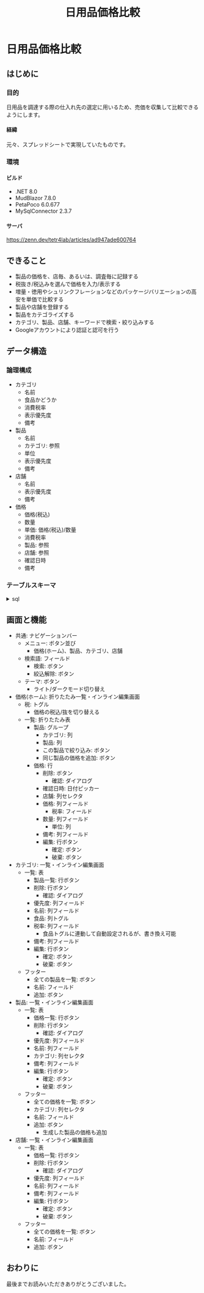 ﻿---
title: 日用品価格比較
tags: Blazor ASP.NET MudBlazor PetaPoco MySQL MariaDB
---
# 日用品価格比較
## はじめに
### 目的
日用品を調達する際の仕入れ先の選定に用いるため、売価を収集して比較できるようにします。

#### 経緯
元々、スプレッドシートで実現していたものです。

### 環境
#### ビルド
- .NET 8.0
- MudBlazor 7.8.0
- PetaPoco 6.0.677
- MySqlConnector 2.3.7

#### サーバ

https://zenn.dev/tetr4lab/articles/ad947ade600764

## できること
- 製品の価格を、店毎、あるいは、調査毎に記録する
- 税抜き/税込みを選んで価格を入力/表示する
- 増量・徳用やシュリンクフレーションなどのパッケージバリエーションの高安を単価で比較する
- 製品や店舗を登録する
- 製品をカテゴライズする
- カテゴリ、製品、店舗、キーワードで検索・絞り込みする
- Googleアカウントにより認証と認可を行う

## データ構造
### 論理構成
- カテゴリ
  - 名前
  - 食品かどうか
  - 消費税率
  - 表示優先度
  - 備考
- 製品
  - 名前
  - カテゴリ: 参照
  - 単位
  - 表示優先度
  - 備考
- 店舗
  - 名前
  - 表示優先度
  - 備考
- 価格
  - 価格(税込)
  - 数量
  - 単価: 価格(税込)/数量
  - 消費税率
  - 製品: 参照
  - 店舗: 参照
  - 確認日時
  - 備考

### テーブルスキーマ

<details><summary>sql</summary>

```sql:MariaDB
DROP TABLE IF EXISTS `categories`;
CREATE TABLE `categories` (
  `id` bigint(20) NOT NULL AUTO_INCREMENT,
  `version` int(11) NOT NULL DEFAULT 0,
  `created` datetime NOT NULL DEFAULT current_timestamp(),
  `modified` datetime NOT NULL DEFAULT current_timestamp() ON UPDATE current_timestamp(),
  `name` varchar(255) NOT NULL,
  `is_food` bit(1) NOT NULL DEFAULT b'0',
  `tax_rate` float NOT NULL,
  `remarks` varchar(255) DEFAULT NULL,
  `priority` int(11) DEFAULT NULL,
  PRIMARY KEY (`id`),
  UNIQUE KEY `name` (`name`)
) ENGINE=InnoDB DEFAULT CHARSET=utf8mb4 COLLATE=utf8mb4_bin COMMENT='カテゴリ';
DELIMITER ;;
CREATE TRIGGER `version_check_before_update_on_categories` BEFORE UPDATE ON `categories` FOR EACH ROW begin
    if new.version <= old.version then
        signal SQLSTATE '45000'
        set MESSAGE_TEXT = 'Version mismatch detected.';
    end if;
END ;;
DELIMITER ;
DROP TABLE IF EXISTS `prices`;
CREATE TABLE `prices` (
  `id` bigint(20) NOT NULL AUTO_INCREMENT,
  `version` int(11) NOT NULL DEFAULT 0,
  `created` datetime NOT NULL DEFAULT current_timestamp(),
  `modified` datetime NOT NULL DEFAULT current_timestamp() ON UPDATE current_timestamp(),
  `price` float DEFAULT NULL COMMENT '価格(税込)',
  `quantity` float DEFAULT NULL COMMENT '数量',
  `tax_rate` float NOT NULL COMMENT '税率',
  `product_id` bigint(20) NOT NULL,
  `store_id` bigint(20) NOT NULL,
  `confirmed` datetime DEFAULT NULL COMMENT '確認日時',
  `remarks` varchar(255) DEFAULT NULL,
  PRIMARY KEY (`id`),
  KEY `fk_product_id_products_id` (`product_id`),
  KEY `fk_store_id_stores_id` (`store_id`),
  CONSTRAINT `fk_product_id_products_id` FOREIGN KEY (`product_id`) REFERENCES `products` (`id`),
  CONSTRAINT `fk_store_id_stores_id` FOREIGN KEY (`store_id`) REFERENCES `stores` (`id`)
) ENGINE=InnoDB DEFAULT CHARSET=utf8mb4 COLLATE=utf8mb4_bin COMMENT='価格';
DELIMITER ;;
CREATE TRIGGER `version_check_before_update_on_prices` BEFORE UPDATE ON `prices` FOR EACH ROW begin
    if new.version <= old.version then
        signal SQLSTATE '45000'
        set MESSAGE_TEXT = 'Version mismatch detected.';
    end if;
END ;;
DELIMITER ;
DROP TABLE IF EXISTS `products`;
CREATE TABLE `products` (
  `id` bigint(20) NOT NULL AUTO_INCREMENT,
  `version` int(11) NOT NULL DEFAULT 0,
  `created` datetime NOT NULL DEFAULT current_timestamp(),
  `modified` datetime NOT NULL DEFAULT current_timestamp() ON UPDATE current_timestamp(),
  `name` varchar(255) NOT NULL,
  `category_id` bigint(20) NOT NULL,
  `unit` varchar(50) DEFAULT NULL,
  `remarks` varchar(255) DEFAULT NULL,
  `priority` int(11) DEFAULT NULL,
  PRIMARY KEY (`id`),
  UNIQUE KEY `name` (`name`),
  KEY `category_id` (`category_id`),
  CONSTRAINT `fk_category_id_categories_id` FOREIGN KEY (`category_id`) REFERENCES `categories` (`id`)
) ENGINE=InnoDB DEFAULT CHARSET=utf8mb4 COLLATE=utf8mb4_bin COMMENT='製品';
DELIMITER ;;
CREATE TRIGGER `version_check_before_update_on_products` BEFORE UPDATE ON `products` FOR EACH ROW begin
    if new.version <= old.version then
        signal SQLSTATE '45000'
        set MESSAGE_TEXT = 'Version mismatch detected.';
    end if;
END ;;
DELIMITER ;
DROP TABLE IF EXISTS `stores`;
CREATE TABLE `stores` (
  `id` bigint(20) NOT NULL AUTO_INCREMENT,
  `version` int(11) NOT NULL DEFAULT 0,
  `created` datetime NOT NULL DEFAULT current_timestamp(),
  `modefied` datetime NOT NULL DEFAULT current_timestamp() ON UPDATE current_timestamp(),
  `name` varchar(255) NOT NULL,
  `remarks` varchar(255) DEFAULT NULL,
  `priority` int(11) DEFAULT NULL,
  PRIMARY KEY (`id`),
  UNIQUE KEY `name` (`name`)
) ENGINE=InnoDB DEFAULT CHARSET=utf8mb4 COLLATE=utf8mb4_bin COMMENT='店舗';
DELIMITER ;;
CREATE TRIGGER `version_check_before_update_on_stores` BEFORE UPDATE ON `stores` FOR EACH ROW begin
    if new.version <= old.version then
        signal SQLSTATE '45000'
        set MESSAGE_TEXT = 'Version mismatch detected.';
    end if;
END ;;
DELIMITER ;
```

</details>

## 画面と機能
- 共通: ナビゲーションバー
  - メニュー: ボタン並び
    - 価格(ホーム)、製品、カテゴリ、店舗
  - 検索語: フィールド
    - 検索: ボタン
    - 絞込解除: ボタン
  - テーマ: ボタン
    - ライト/ダークモード切り替え
- 価格(ホーム): 折りたたみ一覧・インライン編集画面
  - 税: トグル
    - 価格の税込/抜を切り替える
  - 一覧: 折りたたみ表
    - 製品: グループ
      - カテゴリ: 列
      - 製品: 列
      - この製品で絞り込み: ボタン
      - 同じ製品の価格を追加: ボタン
    - 価格: 行
      - 削除: ボタン
        - 確認: ダイアログ
      - 確認日時: 日付ピッカー
      - 店舗: 列セレクタ
      - 価格: 列フィールド
        - 税率: フィールド
      - 数量: 列フィールド
        - 単位: 列
      - 備考: 列フィールド
      - 編集: 行ボタン
        - 確定: ボタン
        - 破棄: ボタン
- カテゴリ: 一覧・インライン編集画面
  - 一覧: 表
    - 製品一覧: 行ボタン
    - 削除: 行ボタン
      - 確認: ダイアログ
    - 優先度: 列フィールド
    - 名前: 列フィールド
    - 食品: 列トグル
    - 税率: 列フィールド
      - 食品トグルに連動して自動設定されるが、書き換え可能
    - 備考: 列フィールド
    - 編集: 行ボタン
      - 確定: ボタン
      - 破棄: ボタン
  - フッター
    - 全ての製品を一覧: ボタン
    - 名前: フィールド
    - 追加: ボタン
- 製品: 一覧・インライン編集画面
  - 一覧: 表
    - 価格一覧: 行ボタン
    - 削除: 行ボタン
      - 確認: ダイアログ
    - 優先度: 列フィールド
    - 名前: 列フィールド
    - カテゴリ: 列セレクタ
    - 備考: 列フィールド
    - 編集: 行ボタン
      - 確定: ボタン
      - 破棄: ボタン
  - フッター
    - 全ての価格を一覧: ボタン
    - カテゴリ: 列セレクタ
    - 名前: フィールド
    - 追加: ボタン
      - 生成した製品の価格も追加
- 店舗: 一覧・インライン編集画面
  - 一覧: 表
    - 価格一覧: 行ボタン
    - 削除: 行ボタン
      - 確認: ダイアログ
    - 優先度: 列フィールド
    - 名前: 列フィールド
    - 備考: 列フィールド
    - 編集: 行ボタン
      - 確定: ボタン
      - 破棄: ボタン
  - フッター
    - 全ての価格を一覧: ボタン
    - 名前: フィールド
    - 追加: ボタン

## おわりに
最後までお読みいただきありがとうございました。
